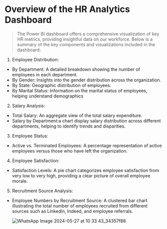 # Overview of the HR Analytics Dashboard
> The Power BI dashboard offers a comprehensive visualization of key HR metrics, providing insightful data on our workforce. Below is a summary of the key components and visualizations included in the dashboard:
1. Employee Distribution:

* By Department: A detailed breakdown showing the number of employees in each department.
* By Gender: Insights into the gender distribution across the organization.
* By State: Geographic distribution of employees.
* By Marital Status: Information on the marital status of employees, helping understand demographics

2. Salary Analysis:

* Total Salary: An aggregate view of the total salary expenditure.
* Salary by Department:a chart display salary distribution across different departments, helping to identify trends and disparities.

3. Employee Status:

* Active vs. Terminated Employees: A percentage representation of active employees versus those who have left the organization.

4. Employee Satisfaction:

* Satisfaction Levels: A pie chart categorizes employee satisfaction from very low to very high, providing a clear picture of overall employee morale.
  
5. Recruitment Source Analysis:

* Employee Numbers by Recruitment Source: A clustered bar chart illustrating the total number of employees recruited from different sources such as LinkedIn, Indeed, and 
  employee referrals.

  ![WhatsApp Image 2024-05-27 at 10 33 43_34357f88](https://github.com/fadwamousa/HR-analysis-dashboard/assets/41644585/64fb96e6-1f1a-49e4-9965-eec5f04b49e3)
